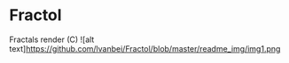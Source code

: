 # Fractol
Fractals render (C)
![alt text]https://github.com/lvanbei/Fractol/blob/master/readme_img/img1.png
